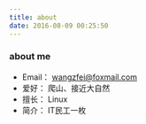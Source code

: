 ```yaml
---
title: about
date: 2016-08-09 00:25:50
---
```


### about me

- Email： wangzfei@foxmail.com
- 爱好： 爬山、接近大自然
- 擅长： Linux
- 简介： IT民工一枚

